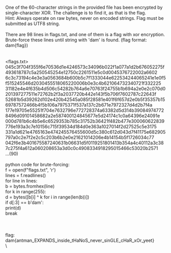 One of the 60-character strings in the provided file has been encrypted by single-character XOR. The challenge is to find it, as that is the flag.
\
Hint: Always operate on raw bytes, never on encoded strings. Flag must be submitted as UTF8 string.
\
\
There are 98 lines in flags.txt, and one of them is a flag with xor encryption.
\
Brute-force these lines until string with 'dam' is found. (flag format: dam{flag})
\
\
\
<flags.txt>
045c3f704f355f6e70536d1e4246573c34096b022f1a077a1d2b676052275f493618787c5a250545254e12750c2261511e5c0d0045376722002a6602\
6c3c73194c4e3e3a0563684b600b5c7f1333044e622534244065241e1e0f5f515245546d2030455518065220006b0e3c4b621064732340721f332225\
31182e4e4f635b4d506c54282b764a6e70763f24755b1b694a2e0e2c070d0201397277511e72762b2f3a2037720b442e143f5b706f7602787c22643f\
52681b5d39262d102e420b42545a085f28581e401f6f657d2e0b5f35357b1569787572466b4f5b106a7975371f537a137c2b671e7972327d4d2b7f4a\
177e19705e55251f704e7632796e772728374a63382d5d314b390849747728496d09101458682a2e587400124845677e5d24174c1c0a64396e24091e\
000d781b6c4b5e6c6529353b785c31752b36421f482b477e300060622839776e193a3c7e10156c715f39534d184d0e363a1027014f2d27525c5e3175\
331a1d621e4765163e474245576455600d5c380c612d043d7f41175e682905797a0c2e7f2e2c5c203b6b2e0e21621014206e4b14154b5f1726034c77\
042f6e3b401675587240631b06631d5f0119251801413b354a4c40112a3c387c275f4a612a060208653a3d0c0c4908334918295015466c53020b2571\
...(90)
\
\
python code for brute-forcing:
\
f = open(f"flags.txt", 'r')\
lines = f.readlines()\
for line in lines:\
    b = bytes.fromhex(line)\
    for k in range(255):\
        d = bytes([b[i] ^ k for i in range(len(b))])\
        if d[:3] == b'dam':\
            print(d)\
            break\
\
\
\
flag:
\
dam{antman_EXPANDS_inside_tHaNoS_never_sinGLE_cHaR_xOr_yeet}
\
\
